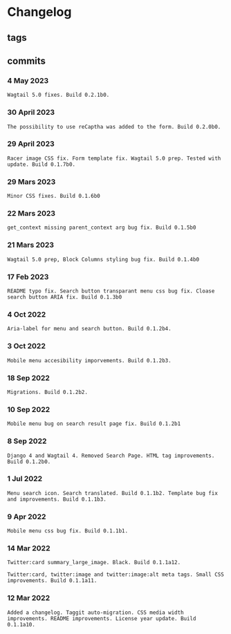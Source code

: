 # Changelog #

## tags ##

## commits ##

### 4 May 2023 ###

    Wagtail 5.0 fixes. Build 0.2.1b0.

### 30 April 2023 ###

    The possibility to use reCaptha was added to the form. Build 0.2.0b0.

### 29 April 2023 ###

    Racer image CSS fix. Form template fix. Wagtail 5.0 prep. Tested with update. Build 0.1.7b0.

### 29 Mars 2023 ###

    Minor CSS fixes. Build 0.1.6b0

### 22 Mars 2023 ###

    get_context missing parent_context arg bug fix. Build 0.1.5b0

### 21 Mars 2023 ###

    Wagtail 5.0 prep, Block Columns styling bug fix. Build 0.1.4b0

### 17 Feb 2023 ###

    README typo fix. Search button transparant menu css bug fix. Cloase search button ARIA fix. Build 0.1.3b0

### 4 Oct 2022 ###

    Aria-label for menu and search button. Build 0.1.2b4.

### 3 Oct 2022 ###

    Mobile menu accesibility imporvements. Build 0.1.2b3.

### 18 Sep 2022 ###

    Migrations. Build 0.1.2b2.

### 10 Sep 2022 ###

    Mobile menu bug on search result page fix. Build 0.1.2b1

### 8 Sep 2022 ###

    Django 4 and Wagtail 4. Removed Search Page. HTML tag improvements. Build 0.1.2b0.

### 1 Jul 2022 ###

    Menu search icon. Search translated. Build 0.1.1b2. Template bug fix and improvements. Build 0.1.1b3.

### 9 Apr 2022 ###

    Mobile menu css bug fix. Build 0.1.1b1.

### 14 Mar 2022 ###

    Twitter:card summary_large_image. Black. Build 0.1.1a12.

    Twitter:card, twitter:image and twitter:image:alt meta tags. Small CSS improvements. Build 0.1.1a11.

### 12 Mar 2022 ###

    Added a changelog. Taggit auto-migration. CSS media width improvements. README improvements. License year update. Build 0.1.1a10.
